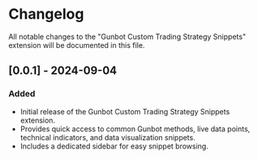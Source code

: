 # Changelog

All notable changes to the "Gunbot Custom Trading Strategy Snippets" extension will be documented in this file.

## [0.0.1] - 2024-09-04
### Added
- Initial release of the Gunbot Custom Trading Strategy Snippets extension.
- Provides quick access to common Gunbot methods, live data points, technical indicators, and data visualization snippets.
- Includes a dedicated sidebar for easy snippet browsing.
